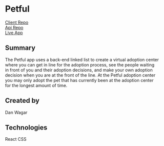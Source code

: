 # Petful

[Client Repo](https://github.com/thinkful-ei-heron/Petful-Client_Nate_DanW)  
[Api Repo](https://github.com/thinkful-ei-heron/Petful-Server_Nate_DanW)  
[Live App](https://nate-dan-petful-client.now.sh/)

## Summary

The Petful app uses a back-end linked list to create a virtual adoption center
where you can get in line for the adoption process, see the people waiting in
front of you and their adoption decisions, and make your own adoption decision
when you are at the front of the line. At the Petful adoption center you may only
adopt the pet that has currently been at the adoption center for the longest amount
of time.

## Created by

Dan Wagar

## Technologies

React
CSS
